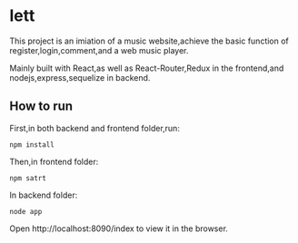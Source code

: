 # lett

This project is an imiation of a music website,achieve the basic function of register,login,comment,and a web music player.

Mainly built with React,as well as React-Router,Redux in the frontend,and nodejs,express,sequelize in backend.

## How to run

First,in both backend and frontend folder,run:

`npm install`

Then,in frontend folder:

`npm satrt`

In backend folder:

`node app`

Open http://localhost:8090/index to view it in the browser.
